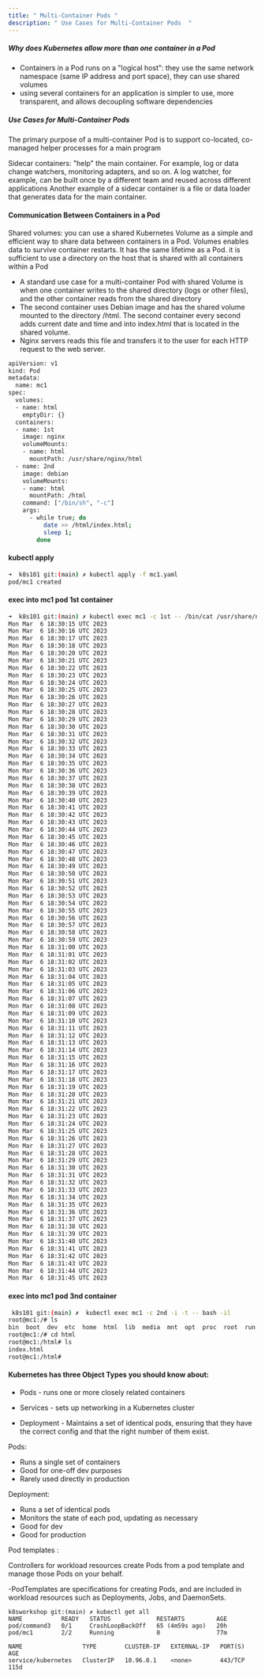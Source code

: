 ```yaml
---
title: " Multi-Container Pods "
description: " Use Cases for Multi-Container Pods  "
---
```



##### Why does Kubernetes allow more than one container in a Pod
- Containers in a Pod runs on a "logical host": they use the same network namespace (same IP address and port space), they can use shared volumes
- using several containers for an application is simpler to use, more transparent, and allows decoupling software dependencies

##### Use Cases for Multi-Container Pods

The primary purpose of a multi-container Pod is to support co-located, co-managed helper processes for a main program

Sidecar containers:
"help" the main container. For example, log or data change watchers, monitoring adapters, and so on.
A log watcher, for example, can be built once by a different team and reused across different applications
Another example of a sidecar container is a file or data loader that generates data for the main container.

#### Communication Between Containers in a Pod

Shared volumes:
you can use a shared Kubernetes Volume as a simple and efficient way to share data between containers in a Pod.
Volumes enables data to survive container restarts. It has the same lifetime as a Pod.
it is sufficient to use a directory on the host that is shared with all containers within a Pod

- A standard use case for a multi-container Pod with shared Volume is when one container writes to the shared directory (logs or other files), and the other container reads from the shared directory
- The second container uses Debian image and has the shared volume mounted to the directory /html. The second container every second adds current date and time and into index.html that is located in the shared volume.
- Nginx servers reads this file and transfers it to the user for each HTTP request to the web server.

```sh
apiVersion: v1
kind: Pod
metadata:
  name: mc1
spec:
  volumes:
  - name: html
    emptyDir: {}
  containers:
  - name: 1st
    image: nginx
    volumeMounts:
    - name: html
      mountPath: /usr/share/nginx/html
  - name: 2nd
    image: debian
    volumeMounts:
    - name: html
      mountPath: /html
    command: ["/bin/sh", "-c"]
    args:
      - while true; do
          date >> /html/index.html;
          sleep 1;
        done

```
#### kubectl apply 

```sh
➜  k8s101 git:(main) ✗ kubectl apply -f mc1.yaml 
pod/mc1 created

```

#### exec into mc1 pod 1st container 

```sh
➜  k8s101 git:(main) ✗ kubectl exec mc1 -c 1st -- /bin/cat /usr/share/nginx/html/index.html
Mon Mar  6 18:30:15 UTC 2023
Mon Mar  6 18:30:16 UTC 2023
Mon Mar  6 18:30:17 UTC 2023
Mon Mar  6 18:30:18 UTC 2023
Mon Mar  6 18:30:20 UTC 2023
Mon Mar  6 18:30:21 UTC 2023
Mon Mar  6 18:30:22 UTC 2023
Mon Mar  6 18:30:23 UTC 2023
Mon Mar  6 18:30:24 UTC 2023
Mon Mar  6 18:30:25 UTC 2023
Mon Mar  6 18:30:26 UTC 2023
Mon Mar  6 18:30:27 UTC 2023
Mon Mar  6 18:30:28 UTC 2023
Mon Mar  6 18:30:29 UTC 2023
Mon Mar  6 18:30:30 UTC 2023
Mon Mar  6 18:30:31 UTC 2023
Mon Mar  6 18:30:32 UTC 2023
Mon Mar  6 18:30:33 UTC 2023
Mon Mar  6 18:30:34 UTC 2023
Mon Mar  6 18:30:35 UTC 2023
Mon Mar  6 18:30:36 UTC 2023
Mon Mar  6 18:30:37 UTC 2023
Mon Mar  6 18:30:38 UTC 2023
Mon Mar  6 18:30:39 UTC 2023
Mon Mar  6 18:30:40 UTC 2023
Mon Mar  6 18:30:41 UTC 2023
Mon Mar  6 18:30:42 UTC 2023
Mon Mar  6 18:30:43 UTC 2023
Mon Mar  6 18:30:44 UTC 2023
Mon Mar  6 18:30:45 UTC 2023
Mon Mar  6 18:30:46 UTC 2023
Mon Mar  6 18:30:47 UTC 2023
Mon Mar  6 18:30:48 UTC 2023
Mon Mar  6 18:30:49 UTC 2023
Mon Mar  6 18:30:50 UTC 2023
Mon Mar  6 18:30:51 UTC 2023
Mon Mar  6 18:30:52 UTC 2023
Mon Mar  6 18:30:53 UTC 2023
Mon Mar  6 18:30:54 UTC 2023
Mon Mar  6 18:30:55 UTC 2023
Mon Mar  6 18:30:56 UTC 2023
Mon Mar  6 18:30:57 UTC 2023
Mon Mar  6 18:30:58 UTC 2023
Mon Mar  6 18:30:59 UTC 2023
Mon Mar  6 18:31:00 UTC 2023
Mon Mar  6 18:31:01 UTC 2023
Mon Mar  6 18:31:02 UTC 2023
Mon Mar  6 18:31:03 UTC 2023
Mon Mar  6 18:31:04 UTC 2023
Mon Mar  6 18:31:05 UTC 2023
Mon Mar  6 18:31:06 UTC 2023
Mon Mar  6 18:31:07 UTC 2023
Mon Mar  6 18:31:08 UTC 2023
Mon Mar  6 18:31:09 UTC 2023
Mon Mar  6 18:31:10 UTC 2023
Mon Mar  6 18:31:11 UTC 2023
Mon Mar  6 18:31:12 UTC 2023
Mon Mar  6 18:31:13 UTC 2023
Mon Mar  6 18:31:14 UTC 2023
Mon Mar  6 18:31:15 UTC 2023
Mon Mar  6 18:31:16 UTC 2023
Mon Mar  6 18:31:17 UTC 2023
Mon Mar  6 18:31:18 UTC 2023
Mon Mar  6 18:31:19 UTC 2023
Mon Mar  6 18:31:20 UTC 2023
Mon Mar  6 18:31:21 UTC 2023
Mon Mar  6 18:31:22 UTC 2023
Mon Mar  6 18:31:23 UTC 2023
Mon Mar  6 18:31:24 UTC 2023
Mon Mar  6 18:31:25 UTC 2023
Mon Mar  6 18:31:26 UTC 2023
Mon Mar  6 18:31:27 UTC 2023
Mon Mar  6 18:31:28 UTC 2023
Mon Mar  6 18:31:29 UTC 2023
Mon Mar  6 18:31:30 UTC 2023
Mon Mar  6 18:31:31 UTC 2023
Mon Mar  6 18:31:32 UTC 2023
Mon Mar  6 18:31:33 UTC 2023
Mon Mar  6 18:31:34 UTC 2023
Mon Mar  6 18:31:35 UTC 2023
Mon Mar  6 18:31:36 UTC 2023
Mon Mar  6 18:31:37 UTC 2023
Mon Mar  6 18:31:38 UTC 2023
Mon Mar  6 18:31:39 UTC 2023
Mon Mar  6 18:31:40 UTC 2023
Mon Mar  6 18:31:41 UTC 2023
Mon Mar  6 18:31:42 UTC 2023
Mon Mar  6 18:31:43 UTC 2023
Mon Mar  6 18:31:44 UTC 2023
Mon Mar  6 18:31:45 UTC 2023
```

#### exec into mc1 pod 3nd container 

```sh
 k8s101 git:(main) ✗  kubectl exec mc1 -c 2nd -i -t -- bash -il
root@mc1:/# ls
bin  boot  dev  etc  home  html  lib  media  mnt  opt  proc  root  run  sbin  srv  sys  tmp  usr  var
root@mc1:/# cd html
root@mc1:/html# ls
index.html
root@mc1:/html# 
```


#### Kubernetes has three Object Types you should know about:

- Pods - runs one or more closely related containers

- Services - sets up networking in a Kubernetes cluster

- Deployment - Maintains a set of identical pods, ensuring that they have the correct config and that the right number of them exist.

Pods:

- Runs a single set of containers
- Good for one-off dev purposes
- Rarely used directly in production

Deployment:

- Runs a set of identical pods
- Monitors the state of each pod, updating as necessary
- Good for dev
- Good for production


Pod templates : 

Controllers for workload resources create Pods from a pod template and manage those Pods on your behalf.

-PodTemplates are specifications for creating Pods, and are included in workload resources such as Deployments, Jobs, and DaemonSets.

```
k8sworkshop git:(main) ✗ kubectl get all
NAME           READY   STATUS             RESTARTS         AGE
pod/command3   0/1     CrashLoopBackOff   65 (4m59s ago)   20h
pod/mc1        2/2     Running            0                77m

NAME                 TYPE        CLUSTER-IP   EXTERNAL-IP   PORT(S)   AGE
service/kubernetes   ClusterIP   10.96.0.1    <none>        443/TCP   115d

```



